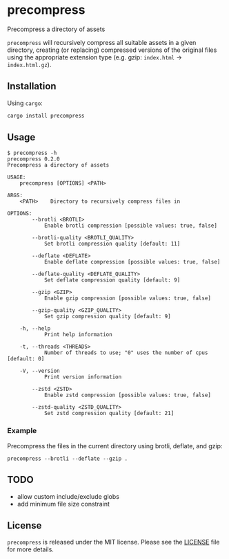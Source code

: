 # precompress

Precompress a directory of assets

`precompress` will recursively compress all suitable assets in a given directory,
creating (or replacing) compressed versions of the original files using the
appropriate extension type (e.g. gzip: `index.html` -> `index.html.gz`).

## Installation

Using `cargo`:

```sh
cargo install precompress
```

## Usage

```
$ precompress -h
precompress 0.2.0
Precompress a directory of assets

USAGE:
    precompress [OPTIONS] <PATH>

ARGS:
    <PATH>    Directory to recursively compress files in

OPTIONS:
        --brotli <BROTLI>
            Enable brotli compression [possible values: true, false]

        --brotli-quality <BROTLI_QUALITY>
            Set brotli compression quality [default: 11]

        --deflate <DEFLATE>
            Enable deflate compression [possible values: true, false]

        --deflate-quality <DEFLATE_QUALITY>
            Set deflate compression quality [default: 9]

        --gzip <GZIP>
            Enable gzip compression [possible values: true, false]

        --gzip-quality <GZIP_QUALITY>
            Set gzip compression quality [default: 9]

    -h, --help
            Print help information

    -t, --threads <THREADS>
            Number of threads to use; "0" uses the number of cpus [default: 0]

    -V, --version
            Print version information

        --zstd <ZSTD>
            Enable zstd compression [possible values: true, false]

        --zstd-quality <ZSTD_QUALITY>
            Set zstd compression quality [default: 21]
```

### Example

Precompress the files in the current directory using brotli, deflate, and gzip:

```
precompress --brotli --deflate --gzip .
```

## TODO

- allow custom include/exclude globs
- add minimum file size constraint

## License

`precompress` is released under the MIT license.
Please see the [LICENSE](./LICENSE) file for more details.

